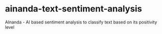 # ainanda-text-sentiment-analysis
AInanda - AI based sentiment analysis to classify text based on its positivity level
